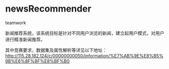# newsRecommender
teamwork

新闻推荐系统，该系统目标是针对不同用户浏览的新闻，建立起用户模式，对用户进行精准新闻推荐。

其中竞赛要求，数据集及属性解析等详见以下地址：
http://115.28.182.124/c/00000000050/information/%E7%AB%9E%E8%B5%9B%E6%8F%8F%E8%BF%B0

